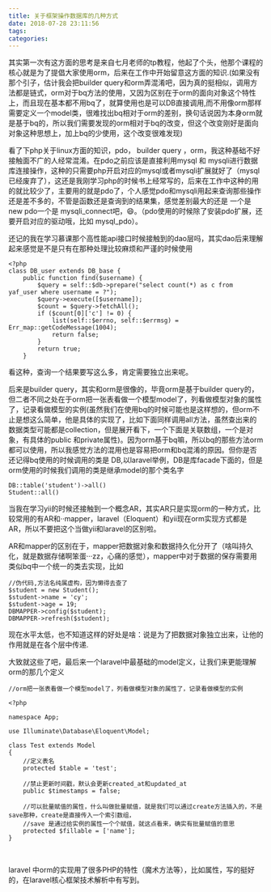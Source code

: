 ```yaml
---
title: 关于框架操作数据库的几种方式
date: 2018-07-28 23:11:56
tags:
categories:
---
```


其实第一次有这方面的思考是来自七月老师的tp教程，他起了个头，他那个课程的核心就是为了提倡大家使用orm，后来在工作中开始留意这方面的知识.(如果没有那个引子，估计我会把builder query和orm弄混淆吧，因为真的挺相似，调用方法都是链式，orm对于bq方法的使用，又因为区别在于orm的面向对象这个特性上，而且现在基本都不用bq了，就算使用也是可以DB直接调用,而不用像orm那样需要定义一个model类，很难找出bq相对于orm的差别，换句话说因为本身orm就是基于bq的，所以我们需要发现的orm相对于bq的改变，但这个改变刚好是面向对象这种思想上，加上bq的少使用，这个改变很难发现)

<!--more-->

看了下php关于linux方面的知识，pdo， builder query ，orm，我这种基础不好接触面不广的人经常混淆。在pdo之前应该是直接利用mysql 和 mysqli进行数据库连接操作，这种的只需要php开启对应的mysql或者mysqli扩展就好了（mysql已经废弃了），这还是我刚学习php的时候书上经常写的，后来在工作中这种的用的就比较少了，主要用的就是pdo了，个人感觉pdo和mysqli用起来查询那些操作还是差不多的，不管是函数还是查询到的结果集，感觉差别最大的还是 一个是new pdo一个是 mysqli_connect吧，:smile:。（pdo使用的时候除了安装pdo扩展，还要开启对应的驱动哦，比如 mysql_pdo）。

还记的我在学习慕课那个高性能api接口时候接触到的dao层吗，其实dao后来理解起来感觉是不是只有在那种处理比较麻烦和严谨的时候使用

    <?php
    class DB_user extends DB_base {
        public function find($username) {
            $query = self::$db->prepare("select count(*) as c from yaf_user where username = ?");
            $query->execute([$username]);
            $count = $query->fetchAll();
            if ($count[0]['c'] != 0) {
                list(self::$errno, self::$errmsg) = Err_map::getCodeMessage(1004);
                return false;
            }
            return true;
        }

看这种，查询一个结果要写这么多，肯定需要独立出来呢。

后来是builder query，其实和orm是很像的，毕竟orm是基于builder query的，但二者不同之处在于orm把一张表看做一个模型model了，列看做模型对象的属性了，记录看做模型的实例(虽然我们在使用bq的时候可能也是这样想的，但orm不止是想这么简单，他是具体的实现了，比如下面同样调用all方法，虽然查出来的数据类型可能都是collection，但是展开看下，一个下面是关联数组，一个是对象，有具体的public 和private属性)。因为orm基于bq嘛，所以bq的那些方法orm都可以使用，所以我感觉方法的混用也是容易把orm和bq混淆的原因。但你是否还记得bq使用的时候调用的类是 DB,以laravel举例，DB是库facade下面的，但是orm使用的时候我们调用的类是继承model的那个类名字

    DB::table('student')->all()
    Student::all()

当我在学习yii的时候还接触到一个概念AR，其实AR只是实现orm的一种方式，比较常用的有AR和··mapper，laravel（Eloquent）和yii现在orm实现方式都是AR，所以不要把这个当做yii和laravel的区别啦。

AR和mapper的区别在于，mapper把数据对象和数据持久化分开了（啥叫持久化，就是数据存储啊笨蛋···zz，心痛的感觉），mapper中对于数据的保存需要用类似bq中一个统一的类去实现，比如

    //伪代码,方法名纯属虚构，因为懒得去查了
    $student = new Student();
    $student->name = 'cy';
    $student->age = 19;
    DBMAPPER->config($student);
    DBMAPPER->refresh($student);

现在水平太低，也不知道这样的好处是啥：说是为了把数据对象独立出来，让他的作用就是在各个层中传递.

大致就这些了吧，最后来一个laravel中最基础的model定义，让我们来更能理解orm的那几个定义

    //orm把一张表看做一个模型model了，列看做模型对象的属性了，记录看做模型的实例

    <?php

    namespace App;

    use Illuminate\Database\Eloquent\Model;

    class Test extends Model
    {
        //定义表名
        protected $table = 'test';
    
        //禁止更新时间戳，默认会更新created_at和updated_at
        public $timestamps = false;
    
        //可以批量赋值的属性，什么叫做批量赋值，就是我们可以通过create方法插入的，不是save那种，create是直接传入一个索引数组，
        //save 是通过给实例的属性一个个赋值，就这点看来，确实有批量赋值的意思
        protected $fillable = ['name'];
    }

​    

laravel 中orm的实现用了很多PHP的特性（魔术方法等），比如属性，写的挺好的，在laravel核心框架技术解析中有写到。



